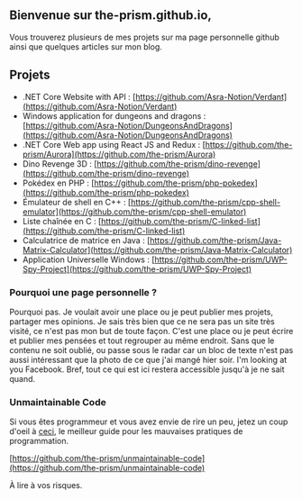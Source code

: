 <div class="header200px" style="background-image: url(/images/head.jpg);">
&nbsp;
</div>

## Bienvenue sur the-prism.github.io,

Vous trouverez plusieurs de mes projets sur ma page personnelle github ainsi que quelques articles sur mon blog.

## Projets

* .NET Core Website with API : [https://github.com/Asra-Notion/Verdant](https://github.com/Asra-Notion/Verdant)
* Windows application for dungeons and dragons : [https://github.com/Asra-Notion/DungeonsAndDragons](https://github.com/Asra-Notion/DungeonsAndDragons)
* .NET Core Web app using React JS and Redux : [https://github.com/the-prism/Aurora](https://github.com/the-prism/Aurora)
* Dino Revenge 3D : [https://github.com/the-prism/dino-revenge](https://github.com/the-prism/dino-revenge)
* Pokédex en PHP : [https://github.com/the-prism/php-pokedex](https://github.com/the-prism/php-pokedex)
* Émulateur de shell en C++ : [https://github.com/the-prism/cpp-shell-emulator](https://github.com/the-prism/cpp-shell-emulator)
* Liste chaînée en C : [https://github.com/the-prism/C-linked-list](https://github.com/the-prism/C-linked-list)
* Calculatrice de matrice en Java : [https://github.com/the-prism/Java-Matrix-Calculator](https://github.com/the-prism/Java-Matrix-Calculator)
* Application Universelle Windows : [https://github.com/the-prism/UWP-Spy-Project](https://github.com/the-prism/UWP-Spy-Project)

### Pourquoi une page personnelle ?
Pourquoi pas.
Je voulait avoir une place ou je peut publier mes projets, partager mes opinions.
Je sais très bien que ce ne sera pas un site très visité, ce n'est pas mon but de toute façon.
C'est une place ou je peut écrire et publier mes pensées et tout regrouper au même endroit.
Sans que le contenu ne soit oublié, ou passe sous le radar car un bloc de texte n'est pas aussi intéressant que la photo de ce que j'ai mangé hier soir.
I'm looking at you Facebook.
Bref, tout ce qui est ici restera accessible jusqu'à je ne sait quand.

### Unmaintainable Code

Si vous êtes programmeur et vous avez envie de rire un peu, jetez un coup d'oeil à [ceci](https://github.com/the-prism/unmaintainable-code), le meilleur guide pour les mauvaises pratiques de programmation.

[https://github.com/the-prism/unmaintainable-code](https://github.com/the-prism/unmaintainable-code)

À lire à vos risques.
